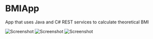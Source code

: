 # BMIApp
App that uses Java and C# REST services to calculate theoretical BMI

![Screenshot](screenshot.png)
![Screenshot](screenshot.png)
![Screenshot](screenshot.png)

